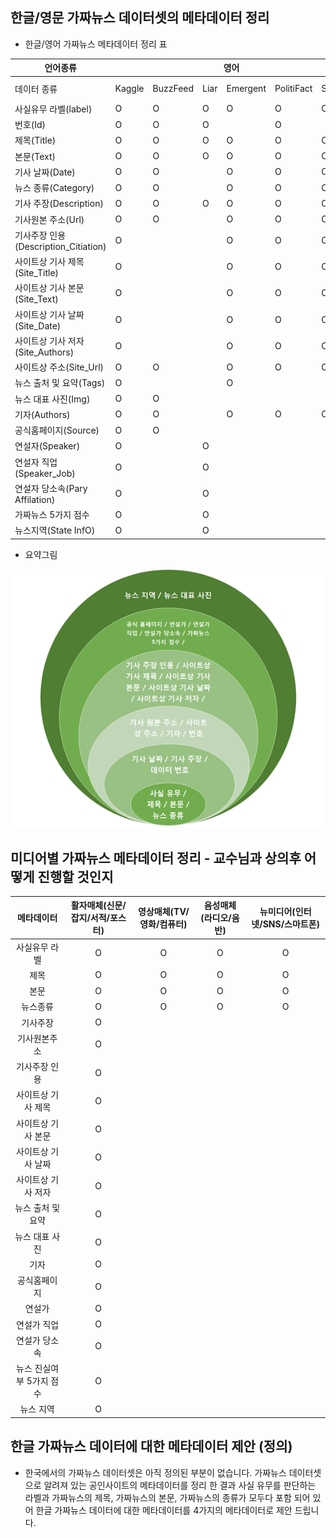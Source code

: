 ## 한글/영문 가짜뉴스 데이터셋의 메타데이터 정리

* 한글/영어 가짜뉴스 메타데이터 정리 표

<table>
       <thead>
           <tr>
               <th>언어종류</th>
               <th colspan=6>영어</th>         
               <th>한글</th>               
           </tr>
       </thead>
       <tbody>
           <tr>
               <td>데이터 종류</td>
               <td>Kaggle</td>
             <td>BuzzFeed</td>
             <td>Liar</td>
             <td>Emergent</td>
             <td>PolitiFact</td>
             <td>Snope</td>    
             <td>SNU FactCheck</td>
          </tr>
         <tr>
               <td>사실유무 라벨(label)</td>
               <td>O</td>
             <td>O</td>
             <td>O</td>
             <td>O</td>
             <td>O</td>
             <td>O</td>    
             <td>O</td>
          </tr>
         <tr>
               <td>번호(Id)</td>
                 <td>O</td>
             <td>O</td>
             <td>O</td>
             <td></td>
             <td>O</td>    
             <td></td>  
             <td>O</td>           
          </tr>
         <tr>
               <td>제목(Title)</td>
                <td>O</td>
             <td>O</td>
             <td>O</td>
             <td>O</td>
             <td>O</td>
             <td>O</td>    
             <td>O</td>
          </tr>
         <tr>
               <td>본문(Text)</td>
                 <td>O</td>
             <td>O</td>
             <td>O</td>
             <td>O</td>
             <td>O</td>
             <td>O</td>    
             <td>O</td>
          </tr>
         <tr>
           <td>기사 날짜(Date)</td>
           <td>O</td>
           <td>O</td>
           <td></td>
           <td>O</td>
           <td>O</td>  
           <td>O</td>
           <td>O</td>
          </tr>
         <tr>
           <td>뉴스 종류(Category)</td>
           <td>O</td>
           <td>O</td>
           <td></td>
           <td>O</td>
           <td>O</td>  
           <td>O</td>
           <td></td>
          </tr>
         <tr>
           <td>기사 주장(Description)</td>
           <td>O</td>
           <td>O</td>
           <td>O</td>
           <td>O</td>
           <td>O</td>  
           <td>O</td>
           <td></td>
          </tr>
          </tr>
         <tr>
             <td>기사원본 주소(Url)</td>
           <td>O</td>
           <td>O</td>
           <td></td>
           <td>O</td>
           <td>O</td>  
           <td>O</td>
           <td></td>        
          </tr>
         <tr>
          <td>기사주장 인용(Description_Citiation)</td>
           <td>O</td>
           <td></td>
           <td></td>
           <td>O</td>
           <td>O</td>  
           <td>O</td>
           <td></td>        
          </tr>
          <tr>
             <td>사이트상 기사 제목(Site_Title)</td>
             <td>O</td>
             <td></td>
             <td></td>
             <td>O</td>
             <td>O</td>
             <td>O</td>    
             <td></td>
          </tr>
         <tr>
             <td>사이트상 기사 본문(Site_Text)</td>
             <td>O</td>
             <td></td>
             <td></td>
             <td>O</td>
             <td>O</td>
             <td>O</td>    
             <td></td>
          </tr>
         <tr>
             <td>사이트상 기사 날짜(Site_Date)</td>
             <td>O</td>
             <td></td>
             <td></td>
             <td>O</td>
             <td>O</td>
             <td>O</td>    
             <td></td>
          </tr>
         <tr>
             <td>사이트상 기사 저자(Site_Authors)</td>
             <td>O</td>
             <td></td>
             <td></td>
             <td>O</td>
             <td>O</td>
             <td>O</td>    
             <td></td>
          </tr>
         <tr>
             <td>사이트상 주소(Site_Url)</td>
             <td>O</td>
             <td>O</td>
             <td></td>
             <td>O</td>
             <td>O</td>
             <td>O</td>    
             <td></td>
          </tr>
         <tr>
             <td>뉴스 출처 및 요약(Tags)</td>
             <td>O</td>
             <td></td>
             <td></td>
             <td>O</td>
             <td></td>
             <td></td>    
             <td></td>
          </tr>
           <tr>
             <td>뉴스 대표 사진(Img)</td>
             <td>O</td>
             <td>O</td>
             <td></td>
             <td></td>
             <td></td>
             <td></td>    
             <td></td>
          </tr>         
           <tr>
             <td>기자(Authors)</td>
             <td>O</td>
             <td>O</td>
             <td></td>
             <td>O</td>
             <td>O</td>
             <td>O</td>    
             <td></td>
          </tr>         
           <tr>
             <td>공식홈페이지(Source)</td>
             <td>O</td>
             <td>O</td>
             <td></td>
             <td></td>
             <td></td>
             <td></td>    
             <td>O</td>
          </tr>         
           <tr>
             <td>연설자(Speaker)</td>
             <td>O</td>
             <td></td>
             <td>O</td>
             <td></td>
             <td></td>
             <td></td>    
             <td>O</td>
          </tr>
          <tr>
             <td>연설자 직업(Speaker_Job)</td>
             <td>O</td>
             <td></td>
             <td>O</td>
             <td></td>
             <td></td>
             <td></td>    
             <td>O</td>
          </tr>
            <tr>
             <td>연설자 당소속(Pary Affilation)</td>
             <td>O</td>
             <td></td>
             <td>O</td>
             <td></td>
             <td></td>
             <td></td>    
             <td>O</td>
          </tr>   
          <tr>
             <td>가짜뉴스 5가지 점수</td>
             <td>O</td>
             <td></td>
             <td>O</td>
             <td></td>
             <td></td>
             <td></td>    
             <td>O</td>
          </tr>    
          <tr>
             <td>뉴스지역(State InfO)</td>
             <td>O</td>
             <td></td>
             <td>O</td>
             <td></td>
             <td></td>
             <td></td>    
             <td></td>
          </tr>   
         </tbody>
  </table>

 * 요약그림
 
![사진1](https://github.com/MDPJW/FakeNews/blob/master/image/image3.png)   


## 미디어별 가짜뉴스 메타데이터 정리 - 교수님과 상의후 어떻게 진행할 것인지 
|메타데이터|활자매체(신문/잡지/서적/포스터)|영상매체(TV/영화/컴퓨터)|음성매체(라디오/음반)|뉴미디어(인터넷/SNS/스마트폰)|
|:----:|:----:|:--------:|:--------:|:--------:|
|사실유무 라벨|O|O|O|O|
|제목|O|O|O|O|
|본문|O|O|O|O|
|뉴스종류|O|O|O|O|
|기사주장|O|||
|기사원본주소|O|||
|기사주장 인용|O|||
|사이트상 기사 제목|O|||
|사이트상 기사 본문|O|||
|사이트상 기사 날짜|O |||
|사이트상 기사 저자|O |||
|뉴스 출처 및 요약|O |||
|뉴스 대표 사진|O |||
|기자|O|||
|공식홈페이지|O|||
|연설가|O|||
|연설가 직업|O|||
|연설가 당소속|O|||
|뉴스 진실여부 5가지 점수|O|||
|뉴스 지역|O|||

## 한글 가짜뉴스 데이터에 대한 메타데이터 제안 (정의)

* 한국에서의 가짜뉴스 데이터셋은 아직 정의된 부분이 없습니다. 가짜뉴스 데이터셋으로 알려져 있는 공인사이트의 메타데이터를 정리 한 결과 
사실 유무를 판단하는 라벨과 가짜뉴스의 제목, 가짜뉴스의 본문, 가짜뉴스의 종류가 모두다 포함 되어 있어 한글 가짜뉴스 데이터에 대한 메타데이터를
4가지의 메타데이터로 제안 드립니다.

